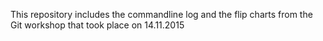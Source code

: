 This repository includes the commandline log and the flip charts from the Git workshop that took place on 14.11.2015
